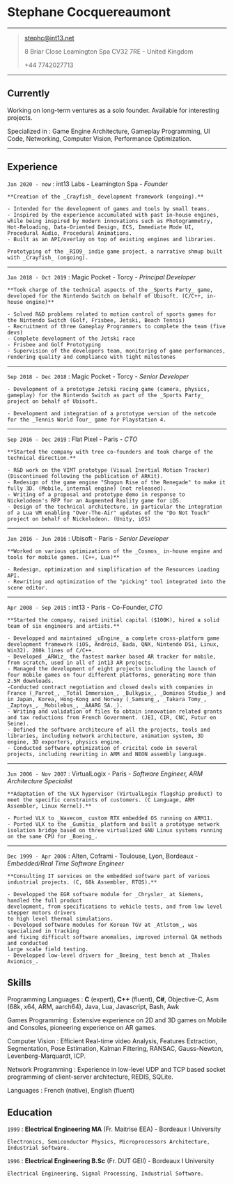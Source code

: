 

Stephane Cocquereaumont
=======================

----

> stephc@int13.net
>
> 8 Briar Close Leamington Spa CV32 7RE - United Kingdom
>
> +44 7742027713

----

## Currently

Working on long-term ventures as a solo founder.
Available for interesting projects.

Specialized in
:   Game Engine Architecture, Gameplay Programming, UI Code, Networking, Computer Vision, Performance Optimization.

----

Experience
----------

`Jan 2020 - now`
: int13 Labs - Leamington Spa - _Founder_

    **Creation of the _Crayfish_ development framework (ongoing).**

    - Intended for the development of games and tools by small teams.
    - Inspired by the experience accumulated with past in-house engines, while being inspired by modern innovations such as Photogrammetry, Hot-Reloading, Data-Oriented Design, ECS, Immediate Mode UI, Procedural Audio, Procedural Animations.
    - Built as an API/overlay on top of existing engines and libraries.

    Prototyping of the _RIO9_ indie game project, a narrative shmup built with _Crayfish_ (ongoing).

----

`Jan 2018 - Oct 2019`
: Magic Pocket - Torcy - _Principal Developer_

    **Took charge of the technical aspects of the _Sports Party_ game, developed for the Nintendo Switch on behalf of Ubisoft. (C/C++, in-house engine)**

    - Solved R&D problems related to motion control of sports games for the Nintendo Switch (Golf, Frisbee, Jetski, Beach Tennis)
    - Recruitment of three Gameplay Programmers to complete the team (five devs)
    - Complete development of the Jetski race
    - Frisbee and Golf Prototyping
    - Supervision of the developers team, monitoring of game performances, rendering quality and compliance with tight milestones

----

`Sep 2018 - Dec 2018`
: Magic Pocket - Torcy - _Senior Developer_

    - Development of a prototype Jetski racing game (camera, physics, gameplay) for the Nintendo Switch as part of the _Sports Party_ project on behalf of Ubisoft.

    - Development and integration of a prototype version of the netcode for the _Tennis World Tour_ game for Playstation 4.

----

`Sep 2016 - Dec 2019`
: Flat Pixel - Paris - _CTO_

    **Started the company with tree co-founders and took charge of the technical direction.**

    - R&D work on the VIMT prototype (Visual Inertial Motion Tracker) (Discontinued following the publication of ARKit).
    - Redesign of the game engine "Shogun Rise of the Renegade" to make it fully 3D. (Mobile, internal engine) (not released).
    - Writing of a proposal and prototype demo in response to Nickelodeon's RFP for an Augmented Reality game for iOS.
    - Design of the technical architecture, in particular the integration of a Lua VM enabling "Over-The-Air" updates of the "Do Not Touch" project on behalf of Nickelodeon. (Unity, iOS)

----

`Jan 2016 - Jun 2016`
: Ubisoft - Paris - _Senior Developer_

    **Worked on various optimizations of the _Cosmos_ in-house engine and tools for mobile games. (C++, Lua)**

    - Redesign, optimization and simplification of the Resources Loading API.
    - Rewriting and optimization of the "picking" tool integrated into the scene editor.

----

`Apr 2008 - Sep 2015`
: int13 - Paris - Co-Founder, _CTO_

    **Started the company, raised initial capital ($100K), hired a solid team of six engineers and artists.**

    - Developped and maintained _uEngine_ a complete cross-platform game development framework (iOS, Android, Bada, QNX, Nintendo DSi, Linux, Win32). 200k lines of C/C++.
    - Developed _ARWiz_ the fastest marker based AR tracker for mobile, from scratch, used in all of int13 AR projects.
    - Managed the development of eight projects including the launch of four mobile games on four different platforms, generating more than 2.5M downloads.
    -Conducted contract negotiation and closed deals with companies in France (_Parrot_, _Total Immersion_, _Bulkypix_, _Dominos Studio_) and in Japan, Korea, Hong-Kong and Norway (_Samsung_, _Takara Tomy_, _Zaptoys_, _Mobilebus_, _AAARG SA._).
    - Writing and validation of files to obtain innovation related grants and tax reductions from French Government. (JEI, CIR, CNC, Futur en Seine).
    - Defined the software architecure of all the projects, tools and libraries, including network architecture, animation system, 3D engine, 3D exporters, physics engine.
    - Conducted software optimization of cricital code in several projects, including rewriting in ARM and NEON assembly language.

----

`Jun 2006 - Nov 2007`
: VirtualLogix - Paris - _Software Engineer, ARM Architecture Specialist_

    **Adaptation of the VLX hypervisor (VirtualLogix flagship product) to meet the specific constraints of customers. (C Language, ARM Assembler, Linux Kernel).**

    - Ported VLX to _Wavecom_ custom RTX embedded OS running on ARM11.
    - Ported VLX to the _Gumstix_ platform and built a prototype network isolation bridge based on three virtualized GNU Linux systems running on the same CPU for _Boeing_.

----

`Dec 1999 - Apr 2006`
: Alten, Coframi - Toulouse, Lyon, Bordeaux - _Embedded/Real Time Software Engineer_

    **Consulting IT services on the embedded software part of various industrial projects. (C, 68k Assembler, RTOS).**

    - Developped the EGR software module for _Chrysler_ at Siemens, handled the full product
    development, from specifications to vehicle tests, and from low level stepper motors drivers
    to high level thermal simulations.
    - Developed software modules for Korean TGV at _Atlstom_, was specialized in tracking
    and fixing difficult software anomalies, improved internal QA methods and conducted
    large scale field testing.
    - Developped low-level drivers for _Boeing_ test bench at _Thales Avionics_.

Skills
------

Programming Languages
:   **C** (expert), **C++** (fluent), **C#**, Objective-C, Asm (68k, x64, ARM, aarch64), Java, Lua, Javascript, Bash, Awk

Games Programming
:   Extensive experience on 2D and 3D games on Mobile and Consoles, pioneering experience on AR games.

Computer Vision
:   Efficient Real-time video Analysis, Features Extraction, Segmentation, Pose Estimation, Kalman Filtering, RANSAC, Gauss-Newton, Levenberg-Marquardt, ICP.

Network Programming
:   Experience in low-level UDP and TCP based socket programming of client-server architecture, REDIS, SQLite.

Languages
:   French (native), English (fluent)


Education
---------

`1999`
: **Electrical Engineering MA** (Fr. Maitrise EEA) - Bordeaux I University

    Electronics, Semiconductor Physics, Microprocessors Architecture, Industrial Software.

`1996`
: **Electrical Engineering B.Sc** (Fr. DUT GEII) - Bordeaux I University

    Electrical Engineering, Signal Processing, Industrial Software.
